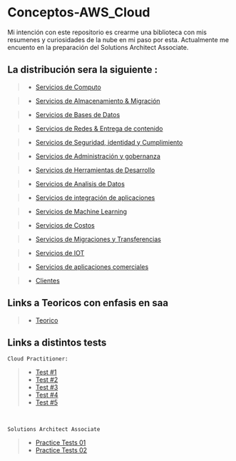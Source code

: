 # Conceptos-AWS_Cloud
Mi intención con este repositorio es crearme una biblioteca con mis resumenes y curiosidades de la nube en mi paso por esta. Actualmente me encuento en la preparación del Solutions Architect Associate. 

## La distribución sera la siguiente :
>   - [Servicios de Computo](./01-Computo/)

>   - [Servicios de Almacenamiento & Migración](./02-Almacenamiento/)

>   - [Servicios de Bases de Datos](./03-Bases_de_Datos/)

>   - [Servicios de Redes & Entrega de contenido](./04-Redes_y_entrega_de_Contenido/)

>   - [Servicios de Seguridad, identidad y Cumplimiento](../Conceptos-AWS_Cloud/5-Seguridad_Identidad_y_Cumplimiento/)

>   - [Servicios de Administración y gobernanza](../Conceptos-AWS_Cloud/6-Administracion_y_Gobernanza/)

>   - [Servicios de Herramientas de Desarrollo](../Conceptos-AWS_Cloud/7-Herramientas_de_Desarrollo/)

>   - [Servicios de Analisis de Datos](../Conceptos-AWS_Cloud/8-Analisis_de_Datos/)

>   - [Servicios de integración de aplicaciones](../Conceptos-AWS_Cloud/09-Integracion_de_Aplicaciones/)

>   - [Servicios de Machine Learning](../Conceptos-AWS_Cloud/10-Machine_Learning/)

>   - [Servicios de Costos](../Conceptos-AWS_Cloud/11-Costos/)

>   - [Servicios de Migraciones y Transferencias](../Conceptos-AWS_Cloud/12-MigracionesyTransferencias/)

>   - [Servicios de IOT](../Conceptos-AWS_Cloud/13-IOT/)

>   - [Servicios de aplicaciones comerciales](../Conceptos-AWS_Cloud/14-Aplicaciones_Comerciales/)

>   - [Clientes](../Conceptos-AWS_Cloud/15-Clientes/)


## Links a Teoricos con enfasis en saa

>   - [Teorico](https://www.udemy.com/course/aws-certified-solutions-architect-associate-saa-c03/learn/lecture/20326943?start=1#overview)

## Links a distintos tests

    Cloud Practitioner:

>   - [Test #1](https://quizizz.com/join/pre-game/running/U2FsdGVkX1%252F1JCF8Pba0pcES7KHwx4YHPCz3GqBbmBqXnymu1CFFL%252B51IftEUm94NlhNhUsY%252FtBs367DtUb%252FqA%253D%253D/start) 
>   - [Test #2](https://quizizz.com/join/pre-game/running/U2FsdGVkX1%252F13JaB4zAw5v4kRU%252Fupgk2%252FxAGTpfnr0O%252F1HwOiahQGuCJXByB30fG3M7hAdeSNr7gpABMIEyX%252Bg%253D%253D/start) 
>   - [Test #3](https://quizizz.com/join/pre-game/running/U2FsdGVkX1%252FCpj1aPKoMsXq%252F1M3y4brOSLqli7GI%252BcceGjksHWRoLDrkF94JsigEsj7YX8H0ZdbvXzoD5%252Btpng%253D%253D/start)
>   - [Test #4](https://quizizz.com/join/pre-game/running/U2FsdGVkX1%252FHDfVC%252BqZBLhlkFlB5%252B9P8u8L9odbdCm7ccsNdGs7D7pL7A%252FgQfiNTD0ViPaP%252Bc%252FMHxDAF40f6WA%253D%253D/start) 
>   - [Test #5](https://quizizz.com/join?gc=86482905) 

<br/>

    Solutions Architect Associate

>   - [Practice Tests 01](https://www.udemy.com/course/practice-exams-aws-certified-solutions-architect-associate/)
>   - [Practice Tests 02](https://www.udemy.com/course/aws-certified-solutions-architect-associate-tests-new/learn/quiz/5928836/results?expanded=1412046553#overview)